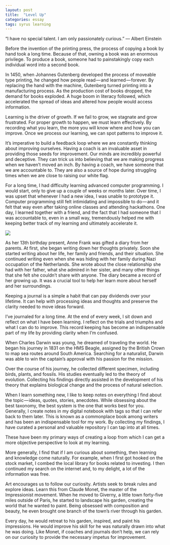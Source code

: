 ```yaml
---
layout: post
title:  "Level Up"
categories: essay
tags: syrus learning
---
```


“I have no special talent. I am only passionately curious.”
— Albert Einstein

Before the invention of the printing press, the process of copying a book by hand took a long time. Because of that, owning a book was an enormous privilege. To produce a book, someone had to painstakingly copy each individual word into a second book.

In 1450, when Johannes Gutenberg developed the process of moveable type printing, he changed how people read — and learned — forever. By replacing the hand with the machine, Gutenberg turned printing into a manufacturing process. As the production cost of books dropped, the demand for books exploded. A huge boom in literacy followed, which accelerated the spread of ideas and altered how people would access information.

Learning is the driver of growth. If we fail to grow, we stagnate and grow frustrated. For proper growth to happen, we must learn effectively. By recording what you learn, the more you will know where and how you can improve. Once we process our learning, we can spot patterns to improve it.

It’s imperative to build a feedback loop where we are constantly thinking about improving ourselves. Having a coach is an invaluable asset in providing those seeds for improvement. Our minds are incredibly powerful and deceptive. They can trick us into believing that we are making progress when we haven’t moved an inch. By having a coach, we have someone that we are accountable to. They are also a source of hope during struggling times when we are close to raising our white flag.

For a long time, I had difficulty learning advanced computer programming. I would start, only to give up a couple of weeks or months later. Over time, I was upset that whenever I had a new idea, I was unable to prototype it. Computer programming still felt intimidating and impossible to do — and it felt that way even after taking online classes and attending hackathons. One day, I learned together with a friend, and the fact that I had someone that I was accountable to, even in a small way, tremendously helped me with keeping better track of my learning and ultimately accelerate it.

<img src="http://note.link.com.de/media/level-up.jpg" />

As her 13th birthday present, Anne Frank was gifted a diary from her parents. At first, she began writing down her thoughts privately. Soon she started writing about her life, her family and friends, and their situation. She continued writing even when she was hiding with her family during Nazi occupation of the Netherlands. She wrote about the close relationship she had with her father, what she admired in her sister, and many other things that she felt she couldn’t share with anyone. The diary became a record of her growing up. It was a crucial tool to help her learn more about herself and her surroundings.

Keeping a journal is a simple a habit that can pay dividends over your lifetime. It can help with processing ideas and thoughts and preserve the clarity needed to move ideas forward.

I’ve journaled for a long time. At the end of every week, I sit down and reflect on what I have been learning. I reflect on the trials and triumphs and what I can do to improve. This record keeping has become an indispensable part of my life by providing clarity when I’m confused.

When Charles Darwin was young, he dreamed of traveling the world. He began his journey in 1831 on the HMS Beagle, assigned by the British Crown to map sea routes around South America. Searching for a naturalist, Darwin was able to win the captain’s approval with his passion for the mission.

Over the course of his journey, he collected different specimen, including birds, plants, and fossils. His studies eventually led to the theory of evolution. Collecting his findings directly assisted in the development of his theory that explains biological change and the process of natural selection.

When I learn something new, I like to keep notes on everything I find about the topic — ideas, quotes, stories, anecdotes. While obsessing about the best taxonomy, the best system is the one that works best for you. Generally, I create notes in my digital notebook with tags so that I can refer back to them later. This is known as a commonplace book among writers and has been an indispensable tool for my work. By collecting my findings, I have curated a personal and valuable repository I can tap into at all times.

These have been my primary ways of creating a loop from which I can get a more objective perspective to look at my learning.

More generally, I find that if I am curious about something, then learning and knowledge come naturally. For example, when I first got hooked on the stock market, I combed the local library for books related to investing. I then continued my search on the internet and, to my delight, a lot of the information was free.

Art encourages us to follow our curiosity. Artists seek to break rules and explore ideas. Learn this from Claude Monet, the master of the Impressionist movement. When he moved to Giverny, a little town forty-five miles outside of Paris, he started to landscape his garden, creating the world that he wanted to paint. Being obsessed with composition and beauty, he even brought one branch of the town’s river through his garden.

Every day, he would retreat to his garden, inspired, and paint his impressions. He would improve his skill for he was naturally drawn into what he was doing. Like Monet, if coaches and journals don’t help, we can rely on our curiosity to provide the necessary impetus for improvement.